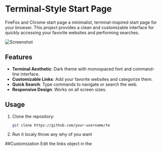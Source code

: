 # Terminal-Style Start Page

FireFox and Chrome start page a minimalist, terminal-inspired start page for your browser. This project provides a clean and customizable interface for quickly accessing your favorite websites and performing searches.

![Screenshot](https://github.com/user-attachments/assets/75fc5fb7-4cd5-4160-ac78-fa2a1abbbe10)
## Features

- **Terminal Aesthetic**: Dark theme with monospaced font and command-line interface.
- **Customizable Links**: Add your favorite websites and categorize them.
- **Quick Search**: Type commands to navigate or search the web.
- **Responsive Design**: Works on all screen sizes.

## Usage
1. Clone the repository:
   ```bash
   git clone https://github.com/your-username/te
2. Run it localy throw any why of you want 

##Customization
Edit the links object in the <script> section of bestone.html to add or modify commands.

Replace the background image by updating the background URL in the CSS.

##Example Commands
📺 youtube: Opens YouTube.

🎮 steam: Opens Steam.

🐙 github: Opens GitHub.

search <query>: Performs a Google search.

##Technologies Used
HTML, CSS, JavaScript

##License
This project is open-source and available under the MIT License.
